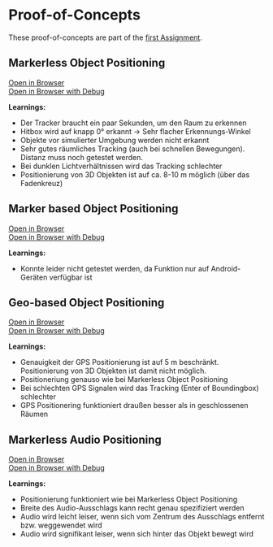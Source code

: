 # Proof-of-Concepts

These proof-of-concepts are part of the [first Assignment](https://github.com/mi-classroom/mi-web-technologien-beiboot-ss2023-finnge/issues/2).

## Markerless Object Positioning

[Open in Browser](./hitbox-object.html) <br>
[Open in Browser with Debug](./hitbox-object.html?eruda=true)

**Learnings:**

- Der Tracker braucht ein paar Sekunden, um den Raum zu erkennen
- Hitbox wird auf knapp 0° erkannt &rarr; Sehr flacher Erkennungs-Winkel
- Objekte vor simulierter Umgebung werden nicht erkannt
- Sehr gutes räumliches Tracking (auch bei schnellen Bewegungen). Distanz muss noch getestet werden.
- Bei dunklen Lichtverhältnissen wird das Tracking schlechter
- Positionierung von 3D Objekten ist auf ca. 8-10 m möglich (über das Fadenkreuz)

## Marker based Object Positioning

[Open in Browser](./marker-object.html) <br>
[Open in Browser with Debug](./marker-object.html?eruda=true)

**Learnings:**

 - Konnte leider nicht getestet werden, da Funktion nur auf Android-Geräten verfügbar ist


## Geo-based Object Positioning

[Open in Browser](./geo-object.html) <br>
[Open in Browser with Debug](./geo-object.html?eruda=true)


**Learnings:**

- Genauigkeit der GPS Positionierung ist auf 5 m beschränkt. Positionierung von 3D Objekten ist damit nicht möglich.
- Positioneriung genauso wie bei Markerless Object Positioning
- Bei schlechten GPS Signalen wird das Tracking (Enter of Boundingbox) schlechter
- GPS Positionering funktioniert draußen besser als in geschlossenen Räumen


## Markerless Audio Positioning

[Open in Browser](./hitbox-audio.html) <br>
[Open in Browser with Debug](./hitbox-audio.html?eruda=true)

**Learnings:**

- Positionierung funktioniert wie bei Markerless Object Positioning
- Breite des Audio-Ausschlags kann recht genau spezifiziert werden
- Audio wird leicht leiser, wenn sich vom Zentrum des Ausschlags entfernt bzw. weggewendet wird
- Audio wird signifikant leiser, wenn sich hinter das Objekt bewegt wird